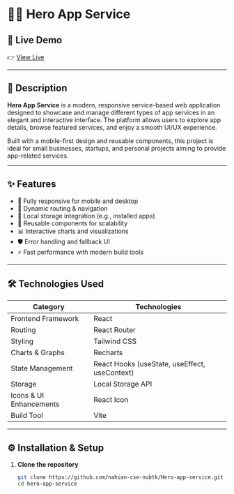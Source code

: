 # 🦸‍♂️ Hero App Service

## 🚀 Live Demo
👉 [View Live](https://your-live-demo-link.com)

---

## 📄 Description

**Hero App Service** is a modern, responsive service-based web application designed to showcase and manage different types of app services in an elegant and interactive interface.
The platform allows users to explore app details, browse featured services, and enjoy a smooth UI/UX experience.

Built with a mobile-first design and reusable components, this project is ideal for small businesses, startups, and personal projects aiming to provide app-related services.

---

## ✨ Features

- 📱 Fully responsive for mobile and desktop
- 🧭 Dynamic routing & navigation
- 💾 Local storage integration (e.g., installed apps)
- 🧩 Reusable components for scalability
- 📊 Interactive charts and visualizations
- 🛡️ Error handling and fallback UI
- ⚡ Fast performance with modern build tools

---

## 🛠️ Technologies Used

| Category                | Technologies                                  |
|--------------------------|-----------------------------------------------|
| Frontend Framework       | React                                        |
| Routing                  | React Router                                 |
| Styling                  | Tailwind CSS                                 |
| Charts & Graphs          | Recharts                                     |
| State Management         | React Hooks (useState, useEffect, useContext) |
| Storage                  | Local Storage API                            |
| Icons & UI Enhancements  | React  Icon                                |
| Build Tool               | Vite                                         |

---

## ⚙️ Installation & Setup

1. **Clone the repository**
   ```bash
   git clone https://github.com/nahian-cse-nubtk/Hero-app-service.git
   cd hero-app-service
